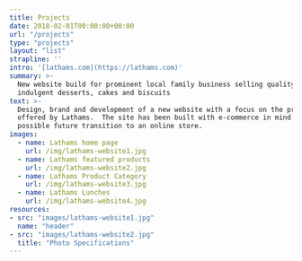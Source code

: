 ```yaml
---
title: Projects
date: 2018-02-01T00:00:00+00:00
url: "/projects"
type: "projects"
layout: "list"
strapline: ''
intro: '[lathams.com](https://lathams.com)'
summary: >-
  New website build for prominent local family business selling quality
  indulgent desserts, cakes and biscuits
text: >-
  Design, brand and development of a new website with a focus on the products
  offered by Lathams.  The site has been built with e-commerce in mind allowing
  possible future transition to an online store.
images:
  - name: Lathams home page
    url: /img/lathams-website1.jpg
  - name: Lathams featured products
    url: /img/lathams-website2.jpg
  - name: Lathams Product Category
    url: /img/lathams-website3.jpg
  - name: Lathams Lunches
    url: /img/lathams-website4.jpg
resources:
- src: "images/lathams-website1.jpg"
  name: "header"
- src: "images/lathams-website2.jpg"
  title: "Photo Specifications"
---
```


